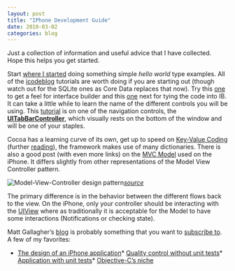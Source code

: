 ```yaml
---
layout: post
title: "IPhone Development Guide"
date: 2010-03-02
categories: blog
---
```


Just a collection of information and useful advice that I have collected. Hope this helps you get started.

Start [where I started](http://icodeblog.com/2008/07/26/iphone-programming-tutorial-hello-world/) doing something simple _hello world_ type examples. All of the [icodeblog](http://icodeblog.com/) tutorials are worth doing if you are starting out (though watch out for the SQLite ones as Core Data replaces that now). Try this [one](http://icodeblog.com/2008/07/29/iphone-programming-tutorial-beginner-interface-builder-hello-world/) to get a feel for interface builder and this [one](http://icodeblog.com/2008/07/30/iphone-programming-tutorial-connecting-code-to-an-interface-builder-view/) next for tying the code into IB. It can take a little while to learn the name of the different controls you will be using. This [tutorial](http://icodeblog.com/2008/10/13/iphone-programming-tutorial-using-tabbarview-to-switch-between-views/) is on one of the navigation controls, the **[UITabBarController](http://devworld.apple.com/iphone/library/documentation/UIKit/Reference/UITabBarController_Class/Reference/Reference.html)**, which visually rests on the bottom of the window and will be one of your staples.

Cocoa has a learning curve of its own, get up to speed on [Key-Value Coding](http://theocacao.com/document.page/161) (further [reading](http://cocoawithlove.com/2010/01/5-key-value-coding-approaches-in-cocoa.html?utm_source=feedburner&amp;utm_medium=feed&amp;utm_campaign=Feed:+CocoaWithLove+(Cocoa+with+Love)&amp;utm_content=Google+Reader)), the framework makes use of many dictionaries. There is also a good post (with even more links) on the [MVC Model](http://www.bit-101.com/blog/?p=1969) used on the iPhone. It differs slightly from other representations of the Model View Controller pattern.

![Model-View-Controller design pattern](http://developer.apple.com/mac/library/documentation/General/Conceptual/DevPedia-CocoaCore/Art/model_view_controller.jpg)[_source_](http://developer.apple.com/mac/library/documentation/General/Conceptual/DevPedia-CocoaCore/MVC.html)

The primary difference is in the behavior between the different flows back to the view. On the iPhone, only your controller should be interacting with the [UIView](http://developer.apple.com/iphone/library/documentation/UIKit/Reference/UIView_Class/UIView/UIView.html) where as traditionally it is acceptable for the Model to have some interactions (Notifications or checking state).

[](http://www.bit-101.com/blog/?p=1969)
 Matt Gallagher’s [blog](http://cocoawithlove.com/) is probably something that you want to [subscribe to](http://feeds.feedburner.com/CocoaWithLove). A few of my favorites:

*   [The design of an iPhone application](http://cocoawithlove.com/2009/12/design-of-iphone-application.html?utm_source=feedburner&amp;utm_medium=feed&amp;utm_campaign=Feed:+CocoaWithLove+(Cocoa+with+Love)&amp;utm_content=Google+Reader)*   [Quality control without unit tests](http://cocoawithlove.com/2010/01/high-quality-in-software-development.html?utm_source=feedburner&amp;utm_medium=feed&amp;utm_campaign=Feed:+CocoaWithLove+(Cocoa+with+Love)&amp;utm_content=Google+Reader)*   [Application with unit tests](http://cocoawithlove.com/2009/12/sample-iphone-application-with-complete.html?utm_source=feedburner&amp;utm_medium=feed&amp;utm_campaign=Feed:+CocoaWithLove+(Cocoa+with+Love)&amp;utm_content=Google+Reader)*   [Objective-C’s niche](http://cocoawithlove.com/2009/10/objective-c-niche-why-it-survives-in.html?utm_source=feedburner&amp;utm_medium=feed&amp;utm_campaign=Feed:+CocoaWithLove+(Cocoa+with+Love)&amp;utm_content=Google+Reader)
